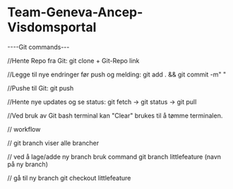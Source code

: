 # Team-Geneva-Ancep-Visdomsportal

----Git commands---

//Hente Repo fra Git: git clone + Git-Repo link

//Legge til nye endringer før push og melding: git add . && git commit -m" "  

//Pushe til Git: git push

//Hente nye updates og se status: git fetch -> git status -> git pull

//Ved bruk av Git bash terminal kan "Clear" brukes til å tømme terminalen.

// workflow

// git branch viser alle brancher 

// ved å lage/adde ny branch bruk command git branch littlefeature (navn på ny branch) 

// gå til ny branch git checkout littlefeature


